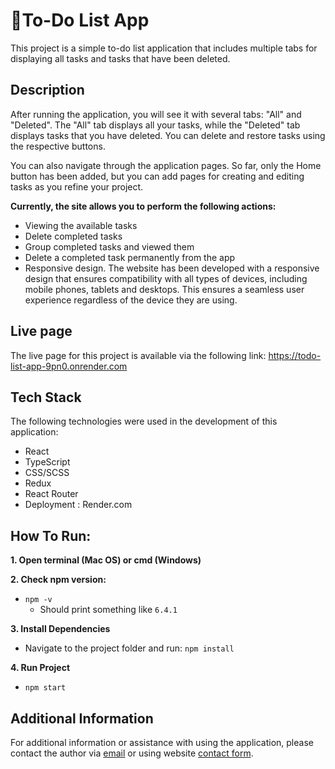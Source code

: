 <h1>📎To-Do List App</h1>

<p>This project is a simple to-do list application that includes multiple tabs for displaying all tasks and tasks that have been deleted.</p>

## Description

<p>After running the application, you will see it with several tabs: "All" and "Deleted". The "All" tab displays all your tasks, while the "Deleted" tab displays tasks that you have deleted. You can delete and restore tasks using the respective buttons.</p>
<p>You can also navigate through the application pages. So far, only the Home button has been added, but you can add pages for creating and editing tasks as you refine your project.</p>

<b>Currently, the site allows you to perform the following actions:</b>
* Viewing the available tasks
* Delete completed tasks
* Group completed tasks and viewed them 
* Delete a completed task permanently from the app
* Responsive design. The website has been developed with a responsive design that ensures compatibility with all types of devices, including mobile phones, tablets and desktops. This ensures a seamless user experience regardless of the device they are using.

## Live page
The live page for this project is available via the following link: https://todo-list-app-9pn0.onrender.com

## Tech Stack
The following technologies were used in the development of this application:
* React
* TypeScript
* CSS/SCSS
* Redux
* React Router
* Deployment : Render.com

## How To Run:
**1. Open terminal (Mac OS) or cmd (Windows)**  

**2. Check npm version:**
* `npm -v`
  - Should print something like `6.4.1`

**3. Install Dependencies**
* Navigate to the project folder and run: `npm install`

**4. Run Project**
* `npm start`

##  Additional Information
For additional information or assistance with using the application, please contact the author via <a href="mailto:kateriinag@gmail.com">email</a> or using website <a href='https://ostrynska-kateryna.netlify.app/contact'>contact form</a>.
<br>

